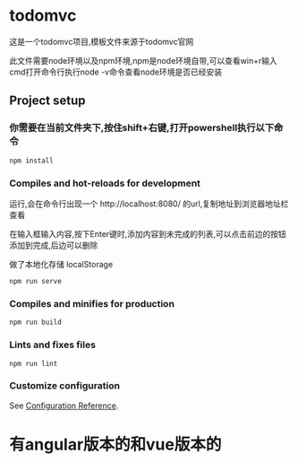 # todomvc
这是一个todomvc项目,模板文件来源于todomvc官网

此文件需要node环境以及npm环境,npm是node环境自带,可以查看win+r输入cmd打开命令行执行node -v命令查看node环境是否已经安装

## Project setup
### 你需要在当前文件夹下,按住shift+右键,打开powershell执行以下命令
```
npm install
```

### Compiles and hot-reloads for development
运行,会在命令行出现一个 http://localhost:8080/ 的url,复制地址到浏览器地址栏查看

在输入框输入内容,按下Enter键时,添加内容到未完成的列表,可以点击前边的按钮添加到完成,后边可以删除

做了本地化存储 localStorage

```
npm run serve
```

### Compiles and minifies for production
```
npm run build
```

### Lints and fixes files
```
npm run lint
```

### Customize configuration
See [Configuration Reference](https://cli.vuejs.org/config/).

# 有angular版本的和vue版本的
